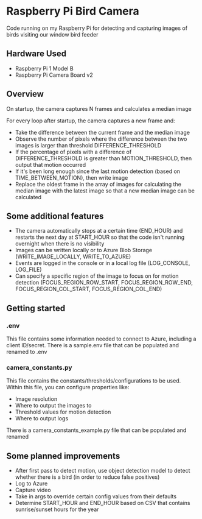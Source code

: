 # Raspberry Pi Bird Camera
Code running on my Raspberry Pi for detecting and capturing images of birds visiting our window bird feeder

## Hardware Used

- Raspberry Pi 1 Model B
- Raspberry Pi Camera Board v2

## Overview
On startup, the camera captures N frames and calculates a median image

For every loop after startup, the camera captures a new frame and:

- Take the difference between the current frame and the median image
- Observe the number of pixels where the difference between the two images is larger than threshold DIFFERENCE_THRESHOLD
- If the percentage of pixels with a difference of DIFFERENCE_THRESHOLD is greater than MOTION_THRESHOLD, then output that motion occurred
- If it's been long enough since the last motion detection (based on TIME_BETWEEN_MOTION), then write image
- Replace the oldest frame in the array of images for calculating the median image with the latest image so that a new median image can be calculated

## Some additional features

- The camera automatically stops at a certain time (END_HOUR) and restarts the next day at START_HOUR so that the code isn't running overnight when there is no visibility
- Images can be written locally or to Azure Blob Storage (WRITE_IMAGE_LOCALLY, WRITE_TO_AZURE)
- Events are logged in the console or in a local log file (LOG_CONSOLE, LOG_FILE)
- Can specify a specific region of the image to focus on for motion detection (FOCUS_REGION_ROW_START, FOCUS_REGION_ROW_END, FOCUS_REGION_COL_START, FOCUS_REGION_COL_END)

## Getting started
### .env
This file contains some information needed to connect to Azure, including a client ID/secret. 
There is a sample.env file that can be populated and renamed to .env

### camera_constants.py
This file contains the constants/thresholds/configurations to be used. Within this file, you can configure properties like:

- Image resolution 
- Where to output the images to
- Threshold values for motion detection
- Where to output logs

There is a camera_constants_example.py file that can be populated and renamed

## Some planned improvements

- After first pass to detect motion, use object detection model to detect whether there is a bird (in order to reduce false positives)
- Log to Azure
- Capture video
- Take in args to override certain config values from their defaults
- Determine START_HOUR and END_HOUR based on CSV that contains sunrise/sunset hours for the year
